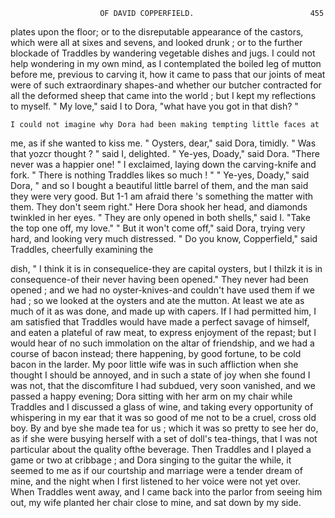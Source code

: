                         OF DAVID COPPERFIELD.                          455
 plates upon the floor; or to the disreputable appearance of the castors,
 which were all at sixes and sevens, and looked drunk ; or to the further
 blockade of Traddles by wandering vegetable dishes and jugs. I could
 not help wondering in my own mind, as I contemplated the boiled leg of
 mutton before me, previous to carving it, how it came to pass that our
 joints of meat were of such extraordinary shapes-and whether our butcher
 contracted for all the deformed sheep that came into the world ; but I kept
 my reflections to myself.
    " My love," said I to Dora, "what have you got in that dish? "

    I could not imagine why Dora had been making tempting little faces at
 me, as if she wanted to kiss me.
    " Oysters, dear," said Dora, timidly.
    " Was that yozcr thought ? " said I, delighted.
    " Ye-yes, Doady," said Dora.
    "There never was a happier one! " I exclaimed, laying down the
carving-knife and fork. " There is nothing Traddles likes so much ! "
    " Ye-yes, Doady," said Dora, " and so I bought a beautiful little barrel
of them, and the man said they were very good. But 1-1 am afraid
there 's something the matter with them. They don't seem right." Here
Dora shook her head, and diamonds twinkled in her eyes.
    " They are only opened in both shells," said I.   "Take the top one off,
my love."
    " But it won't come off," said Dora, trying very hard, and looking very
much distressed.
    " Do you know, Copperfield," said Traddles, cheerfully examining the

dish, " I think it is in consequelice-they are capital oysters, but I thilzk
it is in consequence-of their never having been opened."
   They never had been opened ; and we had no oyster-knives-and couldn't
have used them if we had ; so we looked at the oysters and ate the mutton.
At least we ate as much of it as was done, and made up with capers. If
I had permitted him, I am satisfied that Traddles would have made a
perfect savage of himself, and eaten a plateful of raw meat, to express
enjoyment of the repast; but I would hear of no such immolation on the
altar of friendship, and we had a course of bacon instead; there happening,
by good fortune, to be cold bacon in the larder.
   My poor little wife was in such affliction when she thought I should be
annoyed, and in such a state of joy when she found I was not, that the
discomfiture I had subdued, very soon vanished, and we passed a happy
evening; Dora sitting with her arm on my chair while Traddles and I
discussed a glass of wine, and taking every opportunity of whispering in
my ear that it was so good of me not to be a cruel, cross old boy. By
and bye she made tea for us ; which it was so pretty to see her do, as if
she were busying herself with a set of doll's tea-things, that I was not
particular about the quality ofthe beverage. Then Traddles and I played
a game or two at cribbage ; and Dora singing to the guitar the while, it
seemed to me as if our courtship and marriage were a tender dream of
mine, and the night when I first listened to her voice were not yet
over.
   When Traddles went away, and I came back into the parlor from seeing
him out, my wife planted her chair close to mine, and sat down by my side.
